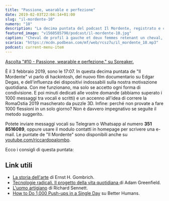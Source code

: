 ```yaml
---
title: "Passione, wearable e perfezione"
date: 2019-02-03T22:04:14+01:00
slug: "il-mordente-10"
numero: "10"
description: "La decima puntata del podcast Il Mordente, registrato e curato da Riccardo Palombo."
featured_image: "v1560585790/podcast/il-mordente-10.jpg"
caption: "Cheval de profil à gauche et deux femmes retenant un cheval, di Edgar Degas."
scarica: "https://mcdn.podbean.com/mf/web/rcsz7u/il_mordente_10.mp3"
podcast: current-menu-item
---
```

<a class="spreaker-player" href="https://www.spreaker.com/episode/16943129" data-resource="episode_id=16943129" data-width="100%" data-height="200" data-theme="light" data-playlist="false" data-playlist-continuous="false" data-autoplay="false" data-live-autoplay="false" data-chapters-image="true" data-episode-image-position="right" data-hide-logo="false" data-hide-likes="false" data-hide-comments="false" data-hide-sharing="false" >Ascolta "#10 - Passione, wearable e perfezione." su Spreaker.</a>

È il 3 febbraio 2019, sono le 17:07. In questa decima puntata de "Il Mordente" vi parlo di hackintosh, del nuovo film documentario su Edgar Degas, e dell'influenza dei dispositivi indossabili sulla nostra motivazione quotidiana. Con me funzionano, ma solo se accetto ogni forma di condivisione. E poi minuti dedicati alle vostre domande (abbiamo superato i 1000 messaggi tra vocali e scritti) e un accenno all'idea di correre la RomaOstia 2019 mascherato da puzzle 3D. Infine: perché non provate a fare 1000 flessioni in un solo giorno? Non è davvero impegnativo se seguite il metodo suggerito.

Potete inviare messaggi vocali su Telegram o Whatsapp al numero **351 8516089**, oppure usare il modulo contatti in homepage per scrivere una e-mail. Le puntate de "Il Mordente" sono disponibili anche su <a class="text-info" title="Canale Youtube Riccardo Palombo" href="https://www.youtube.com/riccardopalombo">youtube.com/riccardopalombo</a>.

Ecco i consigli di questa puntata:

## Link utili
<ul>
<li><a class="text-info" href="https://amzn.to/2GbdaHS" target="_blank" rel="nofollow" title="Vedi il libro Storia dell'arte">La storia dell'arte</a> di Ernst H. Gombrich.</li>
<li><a class="text-info" href="https://amzn.to/2SaDskb" target="_blank" rel="nofollow" title="Vedi il libro Tecnologie Radicali">Tecnologie radicali. Il progetto della vita quotidiana </a> di Adam Greenfield.</li>
<li><a class="text-info" href="https://amzn.to/2UkyKwP" target="_blank" rel="nofollow" title="Vedi il libro L'uomo artigiano">L'uomo artigiano</a> di Richard Sennett.</li>
<li><a class="text-info" href="https://betterhumans.coach.me/how-to-do-1-000-push-ups-in-a-single-day-22886742a9e3" target="_blank" title="Vedi l'articolo">How to Do 1,000 Push-ups in a Single Day</a> su Better Humans.</li>
</ul>